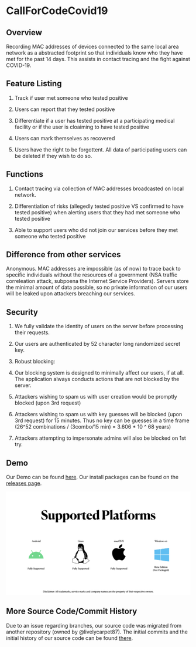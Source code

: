# CallForCodeCovid19

## Overview

Recording MAC addresses of devices connected to the same local area network as a abstracted footprint so that individuals 
know who they have met for the past 14 days. This assists in contact tracing and the fight against COVID-19. 

## Feature Listing

1. Track if user met someone who tested positive

2. Users can report that they tested positive

3. Differentiate if a user has tested positive at a participating medical facility or if the user is cloaiming to have tested positive

4. Users can mark themselves as recovered

5. Users have the right to be forgottent. All data of participating users can be deleted if they wish to do so. 

## Functions

1. Contact tracing via collection of MAC addresses broadcasted on local network. 

2. Differentiation of risks (allegedly tested positive VS confirmed to have tested positive) when alerting users that they had met someone who tested positive

3. Able to support users who did not join our services before they met someone who tested positive

## Difference from other services

Anonymous. MAC addresses are impossible (as of now) to trace back to specific individuals without the resources of a 
government (NSA traffic correleation attack, subpoena the Internet Service Providers). Servers store the minimal amount 
of data possible, so no private information of our users will be leaked upon attackers breaching our services. 

## Security

1. We fully validate the identity of users on the server before processing their requests. 

2. Our users are authenticated by 52 character long randomized secret key. 

3. Robust blocking:
  
  1. Our blocking system is designed to minimally affect our users, if at all. The application always conducts actions that are not blocked by the server.  

  2. Attackers wishing to spam us with user creation would be promptly blocked (upon 3rd request)
  
  3. Attackers wishing to spam us with key guesses will be blocked (upon 3rd request) for 15 minutes. Thus no key can be guesses in a time frame (26^52 combinations / (3combo/15 min) = 3.606 * 10 ^ 68 years)
  
  4. Attackers attempting to impersonate admins will also be blocked on 1st try. 
  
## Demo

Our Demo can be found [here](https://youtu.be/507I2lZGL7Q). Our install packages can be found on the [releases page](https://github.com/RyanTooOp/CallForCodeCovid19/releases).

![Supports Android, Linux, macOS, Windows 10. iOS supported in theory but lacking in Appple Developer license.](https://raw.githubusercontent.com/RyanTooOp/CallForCodeCovid19/master/Images/SupportedPlatforms.jpeg)

## More Source Code/Commit History

Due to an issue regarding branches, our source code was migrated from another repository (owned by @livelycarpet87). The initial commits and the initial history of our source code can be found [there](https://github.com/LivelyCarpet87/CallForCode_COVID-19_Project). 
  
